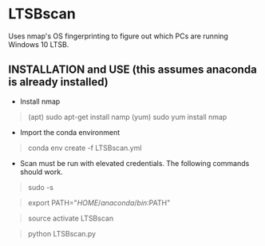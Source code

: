 # LTSBscan

Uses nmap's OS fingerprinting to figure out which PCs are running Windows 10 LTSB.

## INSTALLATION and USE (this assumes anaconda is already installed)
* Install nmap
> (apt) sudo apt-get install namp
> (yum) sudo yum install nmap

* Import the conda environment
> conda env create -f LTSBscan.yml

* Scan must be run with elevated credentials. The following commands should work.
> sudo -s

> export PATH="$HOME/anaconda/bin:$PATH"

> source activate LTSBscan

> python LTSBscan.py
